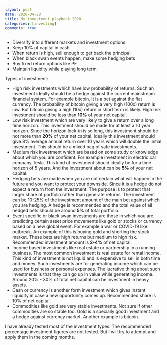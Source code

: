 ```yaml
---
layout: post
date: 2020-04-28
title: My investment playbook 2020
categories: [investing]
comments: true
---
```


- Diversify into different markets and investment options
- Keep 10% of capital in cash
- When return is high, sell enough to get back the principal
- When black swan events happen, make some hedging bets
- Buy fixed return options like PF
- Maintain liquidity while playing long term

Types of investment:

- High risk investments which have low probability of returns. Such an investment ideally should be a hedge against the current mainstream financial system. For example bitcoin. It is a bet against the fiat currency. The probability of bitcoin giving a very high (100x) return is low. But bitcoin giving a high (10x) return in short term is likely. High risk investment should be less than **10%** of your net capital.
- Low risk investment which are very likely to give a return over a long time horizon. This investment should be made for at least a 10 year horizon. Since the horizon lock-in is so long, this investment should be not more than **20%** of your net capital. Ideally this investment should give 8% average annual return over 10 years which will double the initial investment. This should be a mixed bag of safe investments.
- Medium risk investment which are based on some study or knowledge about which you are confident. For example investment in electric car company Tesla. This kind of investment should ideally be for a time horizon of 5 years. And the investment about can be **5%** of your net capital.
- Hedging bets are made when you are not certain what will happen in the future and you want to protect your downside. Since it is a hedge do not expect a return from the investment. The purpose is to protect that larger share of portfolio rather than generate returns. The investment can be 10-25% of the investment amount of the main bet against which you are hedging. A hedge is recommended and the total value of all hedged bets should be around **5%** of total portfolio.
- Event specific or black swan investments are those in which you are predicting certain asset price movements like gold or stocks or currency based on a new global event. For example a war or COVID-19 like outbreak. An example of this is buying gold and shorting the stock market. These bets are high returns but medium to high risk. Recommended investment amount is **2-4%** of net capital.
- Income based investments like real estate or partnership in a running business. The most common investment is real estate for rental income. This kind of investment is not liquid and is expensive to sell in both time and money. Such investments are for generating income which can be used for business or personal expenses. The lucrative thing about such investments is that they can go up in value while generating income. Around 20% - 30% of total net capital can be investment in heavy assets.
- Cash or currency is another form investment which gives instant liquidity in case a new opportunity comes up. Recommended share is 10% of net capital.
- Commodities like gold are very stable investments. Not sure if other commodities are so stable too. Gold is a specially good investment and a hedge against currency market. Another example is bitcoin.

I have already tested most of the investment types. The recommended percentage investment figures are not tested. But I will try to attempt and apply them in the coming months.
